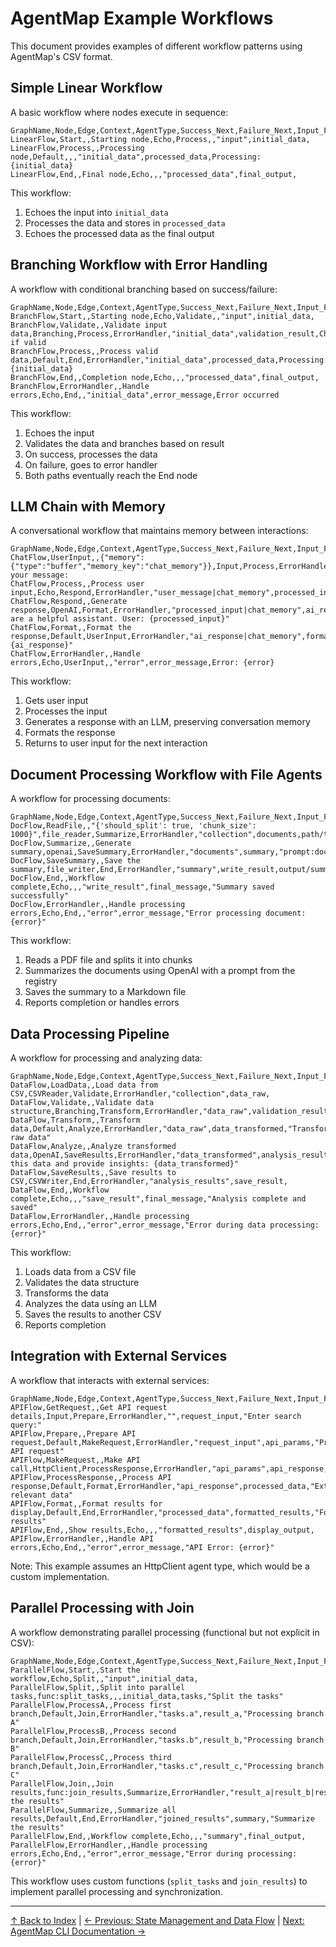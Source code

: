 # AgentMap Example Workflows

This document provides examples of different workflow patterns using AgentMap's CSV format.

## Simple Linear Workflow

A basic workflow where nodes execute in sequence:

```csv
GraphName,Node,Edge,Context,AgentType,Success_Next,Failure_Next,Input_Fields,Output_Field,Prompt
LinearFlow,Start,,Starting node,Echo,Process,,"input",initial_data,
LinearFlow,Process,,Processing node,Default,,,"initial_data",processed_data,Processing: {initial_data}
LinearFlow,End,,Final node,Echo,,,"processed_data",final_output,
```

This workflow:
1. Echoes the input into `initial_data`
2. Processes the data and stores in `processed_data`
3. Echoes the processed data as the final output

## Branching Workflow with Error Handling

A workflow with conditional branching based on success/failure:

```csv
GraphName,Node,Edge,Context,AgentType,Success_Next,Failure_Next,Input_Fields,Output_Field,Prompt
BranchFlow,Start,,Starting node,Echo,Validate,,"input",initial_data,
BranchFlow,Validate,,Validate input data,Branching,Process,ErrorHandler,"initial_data",validation_result,Check if valid
BranchFlow,Process,,Process valid data,Default,End,ErrorHandler,"initial_data",processed_data,Processing: {initial_data}
BranchFlow,End,,Completion node,Echo,,,"processed_data",final_output,
BranchFlow,ErrorHandler,,Handle errors,Echo,End,,"initial_data",error_message,Error occurred
```

This workflow:
1. Echoes the input
2. Validates the data and branches based on result
3. On success, processes the data
4. On failure, goes to error handler
5. Both paths eventually reach the End node

## LLM Chain with Memory

A conversational workflow that maintains memory between interactions:

```csv
GraphName,Node,Edge,Context,AgentType,Success_Next,Failure_Next,Input_Fields,Output_Field,Prompt
ChatFlow,UserInput,,{"memory":{"type":"buffer","memory_key":"chat_memory"}},Input,Process,ErrorHandler,"",user_message,Enter your message:
ChatFlow,Process,,Process user input,Echo,Respond,ErrorHandler,"user_message|chat_memory",processed_input,
ChatFlow,Respond,,Generate response,OpenAI,Format,ErrorHandler,"processed_input|chat_memory",ai_response,"You are a helpful assistant. User: {processed_input}"
ChatFlow,Format,,Format the response,Default,UserInput,ErrorHandler,"ai_response|chat_memory",formatted_response,"Assistant: {ai_response}"
ChatFlow,ErrorHandler,,Handle errors,Echo,UserInput,,"error",error_message,Error: {error}
```

This workflow:
1. Gets user input
2. Processes the input
3. Generates a response with an LLM, preserving conversation memory
4. Formats the response
5. Returns to user input for the next interaction

## Document Processing Workflow with File Agents

A workflow for processing documents:

```csv
GraphName,Node,Edge,Context,AgentType,Success_Next,Failure_Next,Input_Fields,Output_Field,Prompt
DocFlow,ReadFile,,"{'should_split': true, 'chunk_size': 1000}",file_reader,Summarize,ErrorHandler,"collection",documents,path/to/document.pdf
DocFlow,Summarize,,Generate summary,openai,SaveSummary,ErrorHandler,"documents",summary,"prompt:document_summary"
DocFlow,SaveSummary,,Save the summary,file_writer,End,ErrorHandler,"summary",write_result,output/summary.md
DocFlow,End,,Workflow complete,Echo,,,"write_result",final_message,"Summary saved successfully"
DocFlow,ErrorHandler,,Handle processing errors,Echo,End,,"error",error_message,"Error processing document: {error}"
```

This workflow:
1. Reads a PDF file and splits it into chunks
2. Summarizes the documents using OpenAI with a prompt from the registry
3. Saves the summary to a Markdown file
4. Reports completion or handles errors

## Data Processing Pipeline

A workflow for processing and analyzing data:

```csv
GraphName,Node,Edge,Context,AgentType,Success_Next,Failure_Next,Input_Fields,Output_Field,Prompt
DataFlow,LoadData,,Load data from CSV,CSVReader,Validate,ErrorHandler,"collection",data_raw,
DataFlow,Validate,,Validate data structure,Branching,Transform,ErrorHandler,"data_raw",validation_result,
DataFlow,Transform,,Transform data,Default,Analyze,ErrorHandler,"data_raw",data_transformed,"Transform raw data"
DataFlow,Analyze,,Analyze transformed data,OpenAI,SaveResults,ErrorHandler,"data_transformed",analysis_results,"Analyze this data and provide insights: {data_transformed}"
DataFlow,SaveResults,,Save results to CSV,CSVWriter,End,ErrorHandler,"analysis_results",save_result,
DataFlow,End,,Workflow complete,Echo,,,"save_result",final_message,"Analysis complete and saved"
DataFlow,ErrorHandler,,Handle processing errors,Echo,End,,"error",error_message,"Error during data processing: {error}"
```

This workflow:
1. Loads data from a CSV file
2. Validates the data structure
3. Transforms the data
4. Analyzes the data using an LLM
5. Saves the results to another CSV
6. Reports completion

## Integration with External Services

A workflow that interacts with external services:

```csv
GraphName,Node,Edge,Context,AgentType,Success_Next,Failure_Next,Input_Fields,Output_Field,Prompt
APIFlow,GetRequest,,Get API request details,Input,Prepare,ErrorHandler,"",request_input,"Enter search query:"
APIFlow,Prepare,,Prepare API request,Default,MakeRequest,ErrorHandler,"request_input",api_params,"Preparing API request"
APIFlow,MakeRequest,,Make API call,HttpClient,ProcessResponse,ErrorHandler,"api_params",api_response,"https://api.example.com/search"
APIFlow,ProcessResponse,,Process API response,Default,Format,ErrorHandler,"api_response",processed_data,"Extracting relevant data"
APIFlow,Format,,Format results for display,Default,End,ErrorHandler,"processed_data",formatted_results,"Formatting results"
APIFlow,End,,Show results,Echo,,,"formatted_results",display_output,
APIFlow,ErrorHandler,,Handle API errors,Echo,End,,"error",error_message,"API Error: {error}"
```

Note: This example assumes an HttpClient agent type, which would be a custom implementation.

## Parallel Processing with Join

A workflow demonstrating parallel processing (functional but not explicit in CSV):

```csv
GraphName,Node,Edge,Context,AgentType,Success_Next,Failure_Next,Input_Fields,Output_Field,Prompt
ParallelFlow,Start,,Start the workflow,Echo,Split,,"input",initial_data,
ParallelFlow,Split,,Split into parallel tasks,func:split_tasks,,,initial_data,tasks,"Split the tasks"
ParallelFlow,ProcessA,,Process first branch,Default,Join,ErrorHandler,"tasks.a",result_a,"Processing branch A"
ParallelFlow,ProcessB,,Process second branch,Default,Join,ErrorHandler,"tasks.b",result_b,"Processing branch B"
ParallelFlow,ProcessC,,Process third branch,Default,Join,ErrorHandler,"tasks.c",result_c,"Processing branch C"
ParallelFlow,Join,,Join results,func:join_results,Summarize,ErrorHandler,"result_a|result_b|result_c",joined_results,"Join the results"
ParallelFlow,Summarize,,Summarize all results,Default,End,ErrorHandler,"joined_results",summary,"Summarize the results"
ParallelFlow,End,,Workflow complete,Echo,,,"summary",final_output,
ParallelFlow,ErrorHandler,,Handle processing errors,Echo,End,,"error",error_message,"Error during processing: {error}"
```

This workflow uses custom functions (`split_tasks` and `join_results`) to implement parallel processing and synchronization.


---

[↑ Back to Index](index.md) | [← Previous: State Management and Data Flow](state_management_and_data_flow.md) | [Next: AgentMap CLI Documentation →](agentmap_cli_documentation.md)